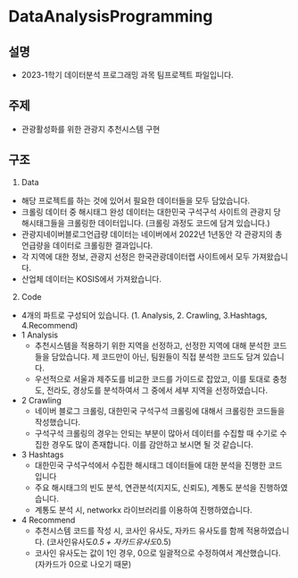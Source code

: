 # DataAnalysisProgramming

## 설명
- 2023-1학기 데이터분석 프로그래밍 과목 팀프로젝트 파일입니다.

## 주제
- 관광활성화를 위한 관광지 추천시스템 구현

## 구조
1. Data
  - 해당 프로젝트를 하는 것에 있어서 필요한 데이터들을 모두 담았습니다.
  - 크롤링 데이터 중 해시태그 완성 데이터는 대한민국 구석구석 사이트의 관광지 당 해시태그들을 크롤링한 데이터입니다. (크롤링 과정도 코드에 담겨 있습니다.)
  - 관광지네이버블로그언급량 데이터는 네이버에서 2022년 1년동안 각 관광지의 총 언급량을 데이터로 크롤링한 결과입니다.
  - 각 지역에 대한 정보, 관광지 선정은 한국관광데이터랩 사이트에서 모두 가져왔습니다.
  - 산업체 데이터는 KOSIS에서 가져왔습니다.

2. Code
  - 4개의 파트로 구성되어 있습니다. (1. Analysis, 2. Crawling, 3.Hashtags, 4.Recommend)
  - 1 Analysis
      - 추천시스템을 적용하기 위한 지역을 선정하고, 선정한 지역에 대해 분석한 코드들을 담았습니다. 제 코드만이 아닌, 팀원들이 직접 분석한 코드도 담겨 있습니다.
      - 우선적으로 서울과 제주도를 비교한 코드를 가이드로 잡았고, 이를 토대로 충청도, 전라도, 경상도를 분석하여서 그 중에서 세부 지역을 선정하였습니다.
  - 2 Crawling
      - 네이버 블로그 크롤링, 대한민국 구석구석 크롤링에 대해서 크롤링한 코드들을 작성했습니다.
      - 구석구석 크롤링의 경우는 안되는 부분이 많아서 데이터를 수집할 때 수기로 수집한 경우도 많이 존재합니다. 이를 감안하고 보시면 될 것 같습니다.
  - 3 Hashtags
      - 대한민국 구석구석에서 수집한 해시태그 데이터들에 대한 분석을 진행한 코드입니다
      - 주요 해시태그의 빈도 분석, 연관분석(지지도, 신뢰도), 계통도 분석을 진행하였습니다.
      - 계통도 분석 시, networkx 라이브러리를 이용하여 진행하였습니다.
  - 4 Recommend
      - 추천시스템 코드를 작성 시, 코사인 유사도, 자카드 유사도를 함께 적용하였습니다. (코사인유사도*0.5 + 자카드유사도*0.5)
      - 코사인 유사도는 값이 1인 경우, 0으로 일괄적으로 수정하여서 계산했습니다. (자카드가 0으로 나오기 때문)


